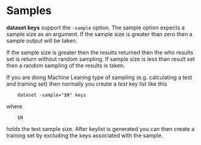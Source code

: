 Samples
=======

__dataset keys__ support the `-sample` option. 
The sample option expects a sample size as an argument. If the sample 
size is greater than zero then a sample output will be taken.

If the sample size is greater then the results returned then the who
results set is return without random sampling. If sample size is less
than result set then a random sampling of the results is taken.

If you are doing Machine Leaning type of sampling (e.g. calculating a 
test and training set) then normally you create a *test* key list like 
this 

```shell
    dataset -sample="$N" keys
``` 

where 

```shell
    $N
```

holds the test sample size. 
After keylist is generated you can then create a training set by 
excluding the keys associated with the sample.

